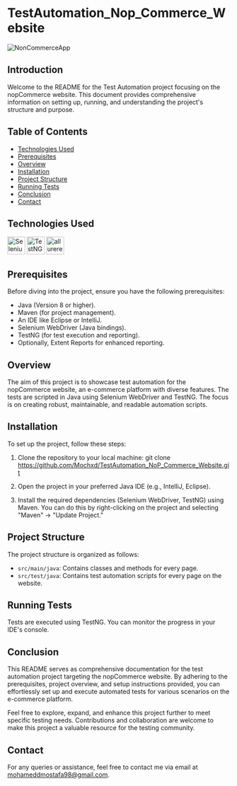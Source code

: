 # TestAutomation_Nop_Commerce_Website

![NonCommerceApp](https://github.com/Mochxd/TAU_InternetDemoWebsite/assets/122634626/ed4e29aa-5fb9-446a-b799-fcaf80ba480b)

## Introduction

Welcome to the README for the Test Automation project focusing on the nopCommerce website. This document provides comprehensive information on setting up, running, and understanding the project's structure and purpose.

## Table of Contents

- [Technologies Used](#Technologies-Used)
- [Prerequisites](#Prerequisites)
- [Overview](#Overview)
- [Installation](#Installation)
- [Project Structure](#Project-Structure)
- [Running Tests](#Running-Tests)
- [Conclusion](#Conclusion)
- [Contact](#Contact)

## Technologies Used
<a href="https://selenium.dev"><img src="https://selenium.dev/images/selenium_logo_square_green.png" width="40" height="40" alt="Selenium"/></a>
<a href="https://testng.org/"><img src="https://github.com/Mochxd/TAU_InternetDemoWebsite/assets/122634626/86a31183-1950-4cf4-bbbe-c1c1d6dc2567" width="40" height="40" alt="TestNG"/></a>
<a href="https://allurereport.org/"><img src="https://github.com/Mochxd/TestAutomation_NoP_Commerce_Website/assets/122634626/510d998c-4ccd-479c-816d-6110aee38201" width="40" height="40" alt="allurereport"/></a>

## Prerequisites
Before diving into the project, ensure you have the following prerequisites:

- Java (Version 8 or higher).
- Maven (for project management).
- An IDE like Eclipse or IntelliJ.
- Selenium WebDriver (Java bindings).
- TestNG (for test execution and reporting).
- Optionally, Extent Reports for enhanced reporting.

## Overview
The aim of this project is to showcase test automation for the nopCommerce website, an e-commerce platform with diverse features. The tests are scripted in Java using Selenium WebDriver and TestNG. The focus is on creating robust, maintainable, and readable automation scripts.

## Installation

To set up the project, follow these steps:

1. Clone the repository to your local machine:
   git clone https://github.com/Mochxd/TestAutomation_NoP_Commerce_Website.git

2. Open the project in your preferred Java IDE (e.g., IntelliJ, Eclipse).
3. Install the required dependencies (Selenium WebDriver, TestNG) using Maven. You can do this by right-clicking on the project and selecting "Maven" -> "Update Project."

## Project Structure
The project structure is organized as follows:

- `src/main/java`: Contains classes and methods for every page.
- `src/test/java`: Contains test automation scripts for every page on the website.

## Running Tests
Tests are executed using TestNG. You can monitor the progress in your IDE's console.

## Conclusion
This README serves as comprehensive documentation for the test automation project targeting the nopCommerce website. By adhering to the prerequisites, project overview, and setup instructions provided, you can effortlessly set up and execute automated tests for various scenarios on the e-commerce platform.

Feel free to explore, expand, and enhance this project further to meet specific testing needs. Contributions and collaboration are welcome to make this project a valuable resource for the testing community.

## Contact
For any queries or assistance, feel free to contact me via email at [mohameddmostafa98@gmail.com](mailto:mohamedbadrxd@gmail.com).

